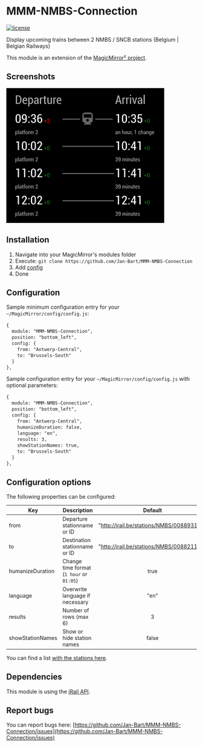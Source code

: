 # MMM-NMBS-Connection

[![license](https://img.shields.io/github/license/raywo/MMM-PublicTransportLeipzig.svg?style=flat)](LICENSE)

Display upcoming trains between 2 NMBS / SNCB stations (Belgium | Belgian Railways)

This module is an extension of the [MagicMirror² project](https://github.com/MichMich/MagicMirror).

## Screenshots
![Connections](https://github.com/Jan-Bart/MMM-NMBS-Connection/blob/master/screenshots/screenshot.png)

## Installation
1. Navigate into your MagicMirror's modules folder
2. Execute: `git clone https://github.com/Jan-Bart/MMM-NMBS-Connection`
3. Add [config](https://github.com/Jan-Bart/MMM-NMBS-Connection#configuration)
4. Done


## Configuration
Sample minimum configuration entry for your `~/MagicMirror/config/config.js`:

```
{
  module: "MMM-NMBS-Connection",
  position: "bottom_left",
  config: {
    from: "Antwerp-Central",
    to: "Brussels-South"
  }
},
```

Sample configuration entry for your `~/MagicMirror/config/config.js` with optional parameters:

```
{
  module: "MMM-NMBS-Connection",
  position: "bottom_left",
  config: {
    from: "Antwerp-Central",
    humanizeDuration: false,
    language: "en",
    results: 3,
    showStationNames: true,
    to: "Brussels-South"
  }
},
```

## Configuration options

The following properties can be configured:

| Key                 | Description                                    | Default         | Example         |
| ------------------- |------------------------------------------------|:---------------:|:---------------:|
| from                | Departure stationname or ID                    | "http://irail.be/stations/NMBS/008893120" | Antwerp-Central |
| to                  | Destination stationname or ID                  | "http://irail.be/stations/NMBS/008821196" | Brussels-South  |
| humanizeDuration    | Change time format<br />(`1 hour` or `01:05`)       | true  | `true` => 1 hour<br />`false` => 01:05    |
| language            | Overwrite language if necessary                |  "en"   | "nl"          |
| results             | Number of rows (max 6)                         |  3    |      5          |
| showStationNames    | Show or hide station names                     | false | `true` => show stationnames |

You can find a list [with the stations here](https://github.com/iRail/stations).

## Dependencies
This module is using the [iRail API](https://docs.irail.be/).

## Report bugs
You can report bugs here: [https://github.com/Jan-Bart/MMM-NMBS-Connection/issues](https://github.com/Jan-Bart/MMM-NMBS-Connection/issues)
